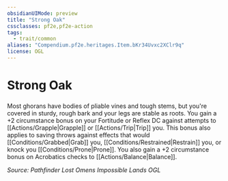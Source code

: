```yaml
---
obsidianUIMode: preview
title: "Strong Oak"
cssclasses: pf2e,pf2e-action
tags:
  - trait/common
aliases: "Compendium.pf2e.heritages.Item.bKr34Uvxc2XClr9q"
license: OGL
---
```

# Strong Oak

### 






Most ghorans have bodies of pliable vines and tough stems, but you're covered in sturdy, rough bark and your legs are stable as roots. You gain a +2 circumstance bonus on your Fortitude or Reflex DC against attempts to [[Actions/Grapple|Grapple]] or [[Actions/Trip|Trip]] you. This bonus also applies to saving throws against effects that would [[Conditions/Grabbed|Grab]] you, [[Conditions/Restrained|Restrain]] you, or knock you [[Conditions/Prone|Prone]]. You also gain a +2 circumstance bonus on Acrobatics checks to [[Actions/Balance|Balance]].

*Source: Pathfinder Lost Omens Impossible Lands*
*OGL*